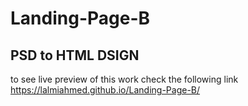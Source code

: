 # Landing-Page-B
## PSD to HTML DSIGN

to see live preview of this work check the following link https://lalmiahmed.github.io/Landing-Page-B/
